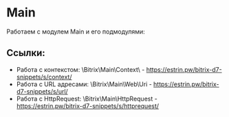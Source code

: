 # Main
Работаем с модулем Main и его подмодулями:



## Ссылки:
- Работа с контекстом: \Bitrix\Main\Context\ - https://estrin.pw/bitrix-d7-snippets/s/context/  
- Работа с URL адресами: \Bitrix\Main\Web\Uri - https://estrin.pw/bitrix-d7-snippets/s/url/  
- Работа с HttpRequest: \Bitrix\Main\HttpRequest - https://estrin.pw/bitrix-d7-snippets/s/httprequest/  

